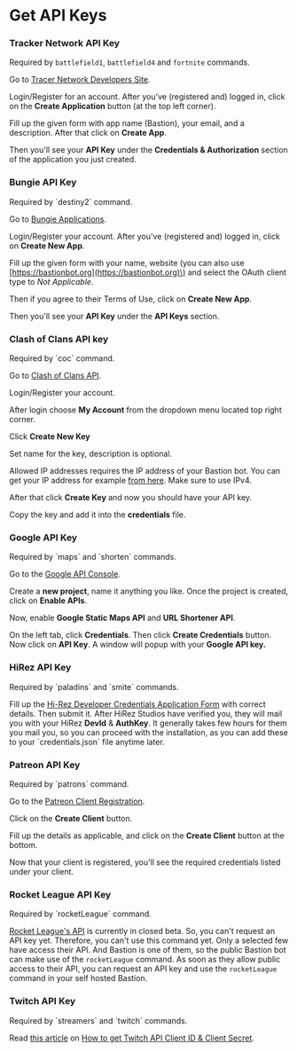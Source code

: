 # Get API Keys

### Tracker Network API Key

Required by `battlefield1`, `battlefield4` and `fortnite` commands.

Go to [Tracer Network Developers Site](https://tracker.gg/developers/apps).

Login/Register for an account. After you've \(registered and\) logged in, click on the **Create Application** button \(at the top left corner\).

Fill up the given form with app name \(Bastion\), your email, and a description. After that click on **Create App**.

Then you'll see your **API Key** under the **Credentials & Authorization** section of the application you just created.

### Bungie API Key

 Required by \`destiny2\` command.

Go to [Bungie Applications](https://www.bungie.net/en/Application).

Login/Register your account. After you've \(registered and\) logged in, click on **Create New App**.

Fill up the given form with your name, website \(you can also use [https://bastionbot.org](https://bastionbot.org)\) and select the OAuth client type to _Not Applicable_.

Then if you agree to their Terms of Use, click on **Create New App**.

Then you'll see your **API Key** under the **API Keys** section.

### Clash of Clans API key

 Required by \`coc\` command.

Go to [Clash of Clans API](https://developer.clashofclans.com).

Login/Register your account.

After login choose **My Account** from the dropdown menu located top right corner.

Click **Create New Key**

Set name for the key, description is optional.

Allowed IP addresses requires the IP address of your Bastion bot. You can get your IP address for example [from here](http://whatismyip.host/). Make sure to use IPv4.

After that click **Create Key** and now you should have your API key.

Copy the key and add it into the **credentials** file.

### Google API Key

 Required by \`maps\` and \`shorten\` commands.

Go to the [Google API Console](https://console.developers.google.com/).

Create a **new project**, name it anything you like. Once the project is created, click on **Enable APIs**.

Now, enable **Google Static Maps API** and **URL Shortener API**.

On the left tab, click **Credentials**. Then click **Create Credentials** button. Now click on **API Key**. A window will popup with your **Google API key.**

### HiRez API Key

 Required by \`paladins\` and \`smite\` commands.

Fill up the [Hi-Rez Developer Credentials Application Form](https://fs12.formsite.com/HiRez/form48/secure_index.html) with correct details. Then submit it. After HiRez Studios have verified you, they will mail you with your HiRez **DevId** & **AuthKey**. It generally takes few hours for them you mail you, so you can proceed with the installation, as you can add these to your \`credentials.json\` file anytime later.

### Patreon API Key

 Required by \`patrons\` command.

Go to the [Patreon Client Registration](https://www.patreon.com/portal/registration/register-clients).

Click on the **Create Client** button.

Fill up the details as applicable, and click on the **Create Client** button at the bottom.

Now that your client is registered, you'll see the required credentials listed under your client.

### Rocket League API Key

 Required by \`rocketLeague\` command.

[Rocket League's API](https://api.rocketleague.com) is currently in closed beta. So, you can't request an API key yet. Therefore, you can't use this command yet. Only a selected few have access their API. And Bastion is one of them, so the public Bastion bot can make use of the `rocketLeague` command. As soon as they allow public access to their API, you can request an API key and use the `rocketLeague` command in your self hosted Bastion.

### Twitch API Key

 Required by \`streamers\` and \`twitch\` commands.

Read [this article](https://dev.twitch.tv/docs/authentication/#registration) on [How to get Twitch API Client ID & Client Secret](https://dev.twitch.tv/docs/authentication/#registration).

